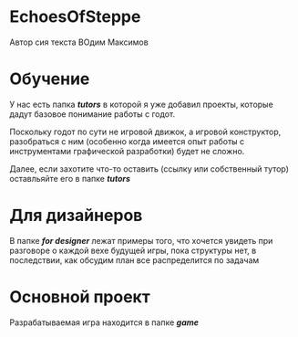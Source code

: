 # EchoesOfSteppe
Автор сия текста ВOдим Максимов
# Обучение
У нас есть папка ***tutors*** в которой я уже добавил проекты, 
которые дадут базовое понимание работы с годот.

Поскольку годот по сути не игровой движок, а игровой конструктор, 
разобраться с ним (особенно когда имеется опыт работы с  
инструментами графической разработки) будет не сложно.

Далее, если захотите что-то оставить (ссылку или собственный тутор)
оставльяйте его в папке ***tutors***

# Для дизайнеров
В папке ***for designer*** лежат примеры того, что хочется увидеть при разговоре о каждой вехе 
будущей игры, пока структуры нет, в последствии, как обсудим план все распределится по задачам

# Основной проект
Разрабатываемая игра находится в папке ***game***
